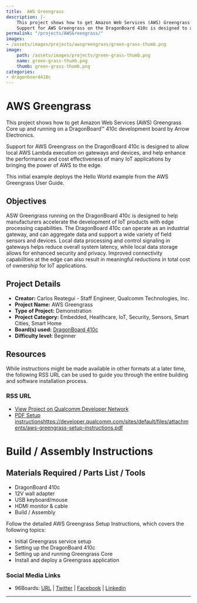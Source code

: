 ```yaml
---
title:  AWS Greengrass
description: |-
    This project shows how to get Amazon Web Services (AWS) Greengrass Core up and running on a DragonBoard™ 410c development board by Arrow Electronics.
    Support for AWS Greengrass on the DragonBoard 410c is designed to allow local AWS Lambda execution on gateways and devices, and help enhance the performance and cost effectiveness of many IoT applications by bringing the power of AWS to the edge.
permalink: "/projects/AWSGreengrass/"
images:
- /assets/images/projects/awsgreengrass/green-grass-thumb.png
image:
    path: /assets/images/projects/green-grass-thumb.png
    name: green-grass-thumb.png
    thumb: green-grass-thumb.png
categories:
- dragonboard410c
---
```

# AWS Greengrass

This project shows how to get Amazon Web Services (AWS) Greengrass Core up and running on a DragonBoard™ 410c development board by Arrow Electronics.

Support for AWS Greengrass on the DragonBoard 410c is designed to allow local AWS Lambda execution on gateways and devices, and help enhance the performance and cost effectiveness of many IoT applications by bringing the power of AWS to the edge.

This initial example deploys the Hello World example from the AWS Greengrass User Guide.

## Objectives

ASW Greengrass running on the DragonBoard 410c is designed to help manufacturers accelerate the development of IoT products with edge processing capabilities. The DragonBoard 410c can operate as an industrial gateway, and can aggregate data and support a wide variety of field sensors and devices. Local data processing and control signaling in gateways helps reduce overall system latency, while local data storage allows for enhanced security and privacy. Improved connectivity capabilities at the edge can also result in meaningful reductions in total cost of ownership for IoT applications.

## Project Details

- **Creator:** Carlos Reategui - Staff Engineer, Qualcomm Technologies, Inc.
- **Project Name:** AWS Greengrass
- **Type of Project:** Demonstration
- **Project Category:** Embedded, Healthcare, IoT, Security, Sensors, Smart Cities, Smart Home
- **Board(s) used:** [DragonBoard 410c](https://www.96boards.org/product/dragonboard410c/)
- **Difficulty level:** Beginner

## Resources

While instructions might be made available in other formats at a later time, the following RSS URL can be used to guide you through the entire building and software installation process.

### RSS URL

- [View Project on Qualcomm Developer Network](https://developer.qualcomm.com/project/aws-greengrass)
- [PDF Setup instructions]()https://developer.qualcomm.com/sites/default/files/attachments/aws-greengrass-setup-instructions.pdf

# Build / Assembly Instructions

## Materials Required / Parts List / Tools

- DragonBoard 410c
- 12V wall adapter
- USB keyboard/mouse
- HDMI monitor & cable
- Build / Assembly

Follow the detailed AWS Greengrass Setup Instructions, which covers the following topics:

- Initial Greengrass service setup
- Setting up the DragonBoard 410c
- Setting up and running Greengrass Core
- Install and deploy a Greengrass application

### Social Media Links

- 96Boards: [URL](https://www.96boards.org/) | [Twitter](https://twitter.com/96boards) | [Facebook](https://www.facebook.com/96Boards) | [Linkedin](https://www.linkedin.com/company/{{site.linkedin_username}}/)

***
